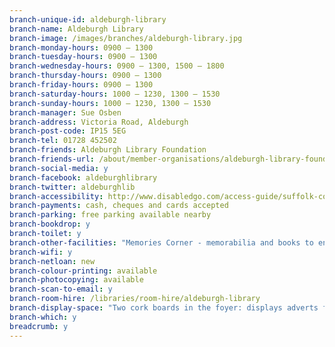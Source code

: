 ```yaml
---
branch-unique-id: aldeburgh-library
branch-name: Aldeburgh Library
branch-image: /images/branches/aldeburgh-library.jpg
branch-monday-hours: 0900 – 1300
branch-tuesday-hours: 0900 – 1300
branch-wednesday-hours:	0900 – 1300, 1500 – 1800
branch-thursday-hours: 0900 – 1300
branch-friday-hours: 0900 – 1300
branch-saturday-hours: 1000 – 1230, 1300 – 1530
branch-sunday-hours: 1000 – 1230, 1300 – 1530
branch-manager: Sue Osben
branch-address: Victoria Road, Aldeburgh
branch-post-code: IP15 5EG
branch-tel: 01728 452502
branch-friends: Aldeburgh Library Foundation
branch-friends-url: /about/member-organisations/aldeburgh-library-foundation/
branch-social-media: y
branch-facebook: aldeburghlibrary
branch-twitter: aldeburghlib
branch-accessibility: http://www.disabledgo.com/access-guide/suffolk-county-council/aldeburgh-library-2
branch-payments: cash, cheques and cards accepted
branch-parking: free parking available nearby
branch-bookdrop: y
branch-toilet: y
branch-other-facilities: "Memories Corner - memorabilia and books to encourage reminiscence and conversation and reference books for dementia carers."
branch-wifi: y
branch-netloan: new
branch-colour-printing: available
branch-photocopying: available
branch-scan-to-email: y
branch-room-hire: /libraries/room-hire/aldeburgh-library
branch-display-space: "Two cork boards in the foyer: displays adverts for anyone selling items."
branch-which: y
breadcrumb: y
---
```

